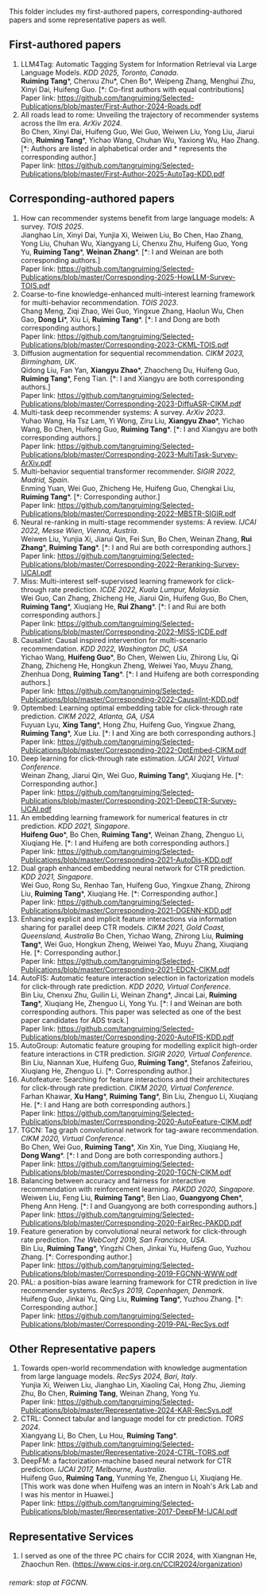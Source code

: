 This folder includes my first-authored papers, corresponding-authored papers and some representative papers as well.
## First-authored papers
1. LLM4Tag: Automatic Tagging System for  Information Retrieval via Large Language Models. *KDD 2025, Toronto, Canada*. <br>
   **Ruiming Tang***, Chenxu Zhu*, Chen Bo*, Weipeng Zhang, Menghui Zhu, Xinyi Dai, Huifeng Guo. [*: Co-first authors with equal contributions]<br>
   Paper link: https://github.com/tangruiming/Selected-Publications/blob/master/First-Author-2024-Roads.pdf
2. All roads lead to rome: Unveiling the trajectory of recommender systems across the llm era. *ArXiv 2024*. <br>
   Bo Chen, Xinyi Dai, Huifeng Guo, Wei Guo, Weiwen Liu, Yong Liu, Jiarui Qin, **Ruiming Tang***, Yichao Wang, Chuhan Wu, Yaxiong Wu, Hao Zhang. [*: Authors are listed in alphabetical order and * represents the corresponding author.] <br>
   Paper link: https://github.com/tangruiming/Selected-Publications/blob/master/First-Author-2025-AutoTag-KDD.pdf



## Corresponding-authored papers
1. How can recommender systems benefit from large language models: A survey. *TOIS 2025*. <br>
   Jianghao Lin, Xinyi Dai, Yunjia Xi, Weiwen Liu, Bo Chen, Hao Zhang, Yong Liu, Chuhan Wu, Xiangyang Li, Chenxu Zhu, Huifeng Guo, Yong Yu, **Ruiming Tang***, **Weinan Zhang***. [*: I and Weinan are both corresponding authors.] <br>
   Paper link: https://github.com/tangruiming/Selected-Publications/blob/master/Corresponding-2025-HowLLM-Survey-TOIS.pdf
2. Coarse-to-fine knowledge-enhanced multi-interest learning framework for multi-behavior recommendation. *TOIS 2023*. <br>
   Chang Meng, Ziqi Zhao, Wei Guo, Yingxue Zhang, Haolun Wu, Chen Gao, **Dong Li***, Xiu Li, **Ruiming Tang***. [*: I and Dong are both corresponding authors.] <br>
   Paper link: https://github.com/tangruiming/Selected-Publications/blob/master/Corresponding-2023-CKML-TOIS.pdf
3. Diffusion augmentation for sequential recommendation. *CIKM 2023, Birmingham, UK*. <br>
   Qidong Liu, Fan Yan, **Xiangyu Zhao***, Zhaocheng Du, Huifeng Guo, **Ruiming Tang***, Feng Tian. [*: I and Xiangyu are both corresponding authors.] <br>
   Paper link: https://github.com/tangruiming/Selected-Publications/blob/master/Corresponding-2023-DiffuASR-CIKM.pdf
4. Multi-task deep recommender systems: A survey. *ArXiv 2023*. <br>
   Yuhao Wang, Ha Tsz Lam, Yi Wong, Ziru Liu, **Xiangyu Zhao***, Yichao Wang, Bo Chen, Huifeng Guo, **Ruiming Tang***. [*: I and Xiangyu are both corresponding authors.] <br>
   Paper link: https://github.com/tangruiming/Selected-Publications/blob/master/Corresponding-2023-MultiTask-Survey-ArXiv.pdf
5. Multi-behavior sequential transformer recommender. *SIGIR 2022, Madrid, Spain*. <br>
   Enming Yuan, Wei Guo, Zhicheng He, Huifeng Guo, Chengkai Liu, **Ruiming Tang***. [*: Corresponding author.] <br>
   Paper link: https://github.com/tangruiming/Selected-Publications/blob/master/Corresponding-2022-MBSTR-SIGIR.pdf
6. Neural re-ranking in multi-stage recommender systems: A review. *IJCAI 2022, Messe Wien, Vienna, Austria*. <br>
   Weiwen Liu, Yunjia Xi, Jiarui Qin, Fei Sun, Bo Chen, Weinan Zhang, **Rui Zhang***, **Ruiming Tang***. [*: I and Rui are both corresponding authors.] <br>
   Paper link: https://github.com/tangruiming/Selected-Publications/blob/master/Corresponding-2022-Reranking-Survey-IJCAI.pdf
7. Miss: Multi-interest self-supervised learning framework for click-through rate prediction. *ICDE 2022, Kuala Lumpur, Malaysia*. <br>
   Wei Guo, Can Zhang, Zhicheng He, Jiarui Qin, Huifeng Guo, Bo Chen, **Ruiming Tang***, Xiuqiang He, **Rui Zhang***. [*: I and Rui are both corresponding authors.] <br>
   Paper link: https://github.com/tangruiming/Selected-Publications/blob/master/Corresponding-2022-MISS-ICDE.pdf
8. Causalint: Causal inspired intervention for multi-scenario recommendation. *KDD 2022, Washington DC, USA* <br>
   Yichao Wang, **Huifeng Guo***, Bo Chen, Weiwen Liu, Zhirong Liu, Qi Zhang, Zhicheng He, Hongkun Zheng, Weiwei Yao, Muyu Zhang, Zhenhua Dong, **Ruiming Tang***. [*: I and Huifeng are both corresponding authors.] <br>
   Paper link: https://github.com/tangruiming/Selected-Publications/blob/master/Corresponding-2022-CausalInt-KDD.pdf
9. Optembed: Learning optimal embedding table for click-through rate prediction. *CIKM 2022, Atlanta, GA, USA* <br>
   Fuyuan Lyu, **Xing Tang***, Hong Zhu, Huifeng Guo, Yingxue Zhang, **Ruiming Tang***, Xue Liu. [*: I and Xing are both corresponding authors.] <br>
   Paper link: https://github.com/tangruiming/Selected-Publications/blob/master/Corresponding-2022-OptEmbed-CIKM.pdf
10. Deep learning for click-through rate estimation. *IJCAI 2021, Virtual Conference*. <br>
   Weinan Zhang, Jiarui Qin, Wei Guo, **Ruiming Tang***, Xiuqiang He. [*: Corresponding author.] <br>
    Paper link: https://github.com/tangruiming/Selected-Publications/blob/master/Corresponding-2021-DeepCTR-Survey-IJCAI.pdf
11. An embedding learning framework for numerical features in ctr prediction. *KDD 2021, Singapore*. <br>
   **Huifeng Guo***, Bo Chen, **Ruiming Tang***, Weinan Zhang, Zhenguo Li, Xiuqiang He. [*: I and Huifeng are both corresponding authors.] <br>
    Paper link: https://github.com/tangruiming/Selected-Publications/blob/master/Corresponding-2021-AutoDis-KDD.pdf
12. Dual graph enhanced embedding neural network for CTR prediction. *KDD 2021, Singapore*. <br>
   Wei Guo, Rong Su, Renhao Tan, Huifeng Guo, Yingxue Zhang, Zhirong Liu, **Ruiming Tang***, Xiuqiang He. [*: Corresponding author.] <br>
    Paper link: https://github.com/tangruiming/Selected-Publications/blob/master/Corresponding-2021-DGENN-KDD.pdf
13. Enhancing explicit and implicit feature interactions via information sharing for parallel deep CTR models. *CIKM 2021, Gold Coast, Queensland, Australia*
   Bo Chen, Yichao Wang, Zhirong Liu, **Ruiming Tang***, Wei Guo, Hongkun Zheng, Weiwei Yao, Muyu Zhang, Xiuqiang He. [*: Corresponding author.] <br>
    Paper link: https://github.com/tangruiming/Selected-Publications/blob/master/Corresponding-2021-EDCN-CIKM.pdf
14. AutoFIS: Automatic feature interaction selection in factorization models for click-through rate prediction. *KDD 2020, Virtual Conference*. <br>
    Bin Liu, Chenxu Zhu, Guilin Li, Weinan Zhang*, Jincai Lai, **Ruiming Tang***, Xiuqiang He, Zhenguo Li, Yong Yu. [*: I and Weinan are both corresponding authors. This paper was selected as one of the best paper candidates for ADS track.] <br>
    Paper link: https://github.com/tangruiming/Selected-Publications/blob/master/Corresponding-2020-AutoFIS-KDD.pdf
15. AutoGroup: Automatic feature grouping for modelling explicit high-order feature interactions in CTR prediction. *SIGIR 2020, Virtual Conference*. <br>
    Bin Liu, Niannan Xue, Huifeng Guo, **Ruiming Tang***, Stefanos Zafeiriou, Xiuqiang He, Zhenguo Li. [*: Corresponding author.] <br>
16. Autofeature: Searching for feature interactions and their architectures for click-through rate prediction. *CIKM 2020, Virtual Conference*. <br>
    Farhan Khawar, **Xu Hang***, **Ruiming Tang***, Bin Liu, Zhenguo Li, Xiuqiang He. [*: I and Hang are both corresponding authors.] <br>
    Paper link: https://github.com/tangruiming/Selected-Publications/blob/master/Corresponding-2020-AutoFeature-CIKM.pdf
17. TGCN: Tag graph convolutional network for tag-aware recommendation. *CIKM 2020, Virtual Conference*. <br>
    Bo Chen, Wei Guo, **Ruiming Tang***, Xin Xin, Yue Ding, Xiuqiang He, **Dong Wang***. [*: I and Dong are both corresponding authors.] <br>
    Paper link: https://github.com/tangruiming/Selected-Publications/blob/master/Corresponding-2020-TGCN-CIKM.pdf
18. Balancing between accuracy and fairness for interactive recommendation with reinforcement learning. *PAKDD 2020, Singapore*. <br>
    Weiwen Liu, Feng Liu, **Ruiming Tang***, Ben Liao, **Guangyong Chen***, Pheng Ann Heng.  [*: I and Guangyong are both corresponding authors.] <br>
    Paper link: https://github.com/tangruiming/Selected-Publications/blob/master/Corresponding-2020-FairRec-PAKDD.pdf
19. Feature generation by convolutional neural network for click-through rate prediction. *The WebConf 2019, San Francisco, USA*. <br>
    Bin Liu, **Ruiming Tang***, Yingzhi Chen, Jinkai Yu, Huifeng Guo, Yuzhou Zhang. [*: Corresponding author.] <br>
    Paper link: https://github.com/tangruiming/Selected-Publications/blob/master/Corresponding-2019-FGCNN-WWW.pdf
20. PAL: a position-bias aware learning framework for CTR prediction in live recommender systems. *RecSys 2019, Copenhagen, Denmark*. <br>
    Huifeng Guo, Jinkai Yu, Qing Liu, **Ruiming Tang***, Yuzhou Zhang. [*: Corresponding author.] <br>
    Paper link: https://github.com/tangruiming/Selected-Publications/blob/master/Corresponding-2019-PAL-RecSys.pdf


## Other Representative papers
1. Towards open-world recommendation with knowledge augmentation from large language models. *RecSys 2024, Bari, Italy*. <br>
   Yunjia Xi, Weiwen Liu, Jianghao Lin, Xiaoling Cai, Hong Zhu, Jieming Zhu, Bo Chen, **Ruiming Tang**, Weinan Zhang, Yong Yu. <br>
   Paper link: https://github.com/tangruiming/Selected-Publications/blob/master/Representative-2024-KAR-RecSys.pdf
2. CTRL: Connect tabular and language model for ctr prediction. *TORS 2024*. <br>
   Xiangyang Li, Bo Chen, Lu Hou, **Ruiming Tang***. <br>
   Paper link: https://github.com/tangruiming/Selected-Publications/blob/master/Representative-2024-CTRL-TORS.pdf
3. DeepFM: a factorization-machine based neural network for CTR prediction. *IJCAI 2017, Melbourne, Australia*. <br>
   Huifeng Guo, **Ruiming Tang**, Yunming Ye, Zhenguo Li, Xiuqiang He. [This work was done when Huifeng was an intern in Noah's Ark Lab and I was his mentor in Huawei.] <br>
   Paper link: https://github.com/tangruiming/Selected-Publications/blob/master/Representative-2017-DeepFM-IJCAI.pdf


## Representative Services
1. I served as one of the three PC chairs for CCIR 2024, with Xiangnan He, Zhaochun Ren. (https://www.cips-ir.org.cn/CCIR2024/organization)





###### remark: stop at FGCNN.
